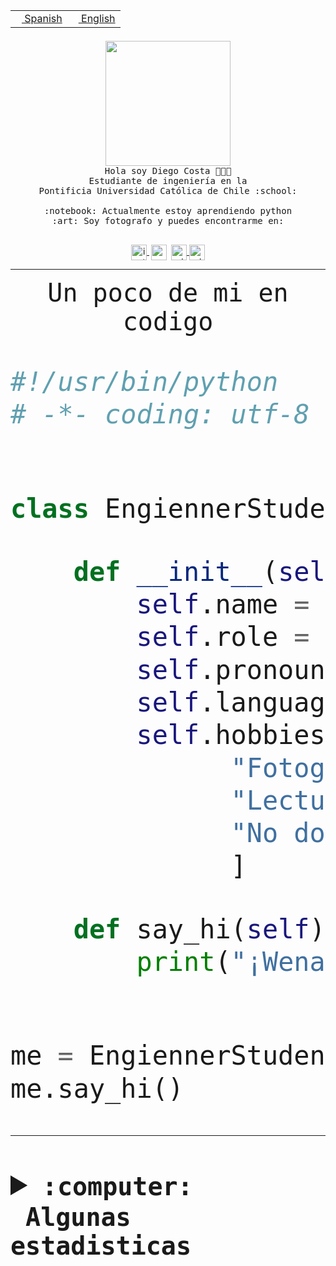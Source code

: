 <table border="0"  align="right">
 <tr><td><a href="README.md"><img src="https://upload.wikimedia.org/wikipedia/commons/thumb/8/89/Bandera_de_Espa%C3%B1a.svg/1200px-Bandera_de_Espa%C3%B1a.svg.png" height="10"> Spanish</a></td>
 <td><a href="README.en.md"><img src="https://upload.wikimedia.org/wikipedia/commons/a/a4/Flag_of_the_United_States.svg" height="10"> English</a></td></tr>
</table><br><br><br>


<p align="center">
  <img src="https://github.com/diegocostares/diegocostares/blob/main/Images/aaa2.gif?raw=true" height="200px" weight="200px">
  <br><samp>
    Hola soy Diego Costa 👨🏻‍💻<br>
    Estudiante de ingeniería en la <br>
    Pontificia Universidad Católica de Chile :school:<br>
  <br>
    :notebook: Actualmente estoy aprendiendo python <br>
    :art: Soy fotografo y puedes encontrarme en: <br>
  <br></samp>
  
</p>

<p align="center">
   <a href="https://instagram.com/diegocosta_no" target="blank">
    <img 
    align="center" src="https://cdn.jsdelivr.net/npm/simple-icons@3.0.1/icons/instagram.svg" alt="instagram" height="25px" width="25px" />
  </a>
  <a style="border: 3px solid; color: white;"href="https://t.me/diegocosta_no" target="blank">
  <img
  align="center" alt="Telegram" width="25px" src="https://icons-for-free.com/iconfiles/png/512/Telegram-1324888767380505522.png" />
</a>
<a href="https://api.whatsapp.com/send?phone=56971897835&text=Hola!" target="blank">
  <img
  align="center" alt="wtsp" width="25px" src="https://img.icons8.com/pastel-glyph/2x/whatsapp--v2.png" />
</a>
<a href="https://www.linkedin.com/in/diego-costa-786249213/" target="blank">
  <img
  align="center" alt="wtsp" width="25px" src="https://img.icons8.com/metro/452/linkedin.png" />
</a>

  </a>
</p>

---


<p align="center"><font size="25"><samp>Un poco de mi en codigo</samp></front></p>


```python
#!/usr/bin/python
# -*- coding: utf-8 -*-


class EngiennerStudent:

    def __init__(self):
        self.name = "Diego Costa"
        self.role = "Estudiante"
        self.pronouns = "he/him"
        self.language_spoken = ["es_CL", "en_US"]
        self.hobbies = [
              "Fotografia",
              "Lectura",
              "No dormir",
              ]

    def say_hi(self):
        print("¡Wena mundo!")


me = EngiennerStudent()
me.say_hi()
```
---
<details>
  <summary><b><samp>:computer: &nbsp;Algunas estadisticas</samp></b></summary>
  <br/></p>

<!--START_SECTION:waka-->
![Code Time](http://img.shields.io/badge/Code%20Time-888%20hrs%207%20mins-blue)

**Soy nocturno 🦉** 

```text
🌞 Mañana                 9 commits           ░░░░░░░░░░░░░░░░░░░░░░░░░   00.36 % 
🌆 Día                    779 commits         ████████░░░░░░░░░░░░░░░░░   30.90 % 
🌃 Tarde                  1096 commits        ███████████░░░░░░░░░░░░░░   43.47 % 
🌙 Noche                  637 commits         ██████░░░░░░░░░░░░░░░░░░░   25.27 % 
```
📅 **Soy más productivo los Martes** 

```text
Lunes                    392 commits         ████░░░░░░░░░░░░░░░░░░░░░   15.55 % 
Martes                   518 commits         █████░░░░░░░░░░░░░░░░░░░░   20.55 % 
Miércoles                327 commits         ███░░░░░░░░░░░░░░░░░░░░░░   12.97 % 
Jueves                   306 commits         ███░░░░░░░░░░░░░░░░░░░░░░   12.14 % 
Viernes                  396 commits         ████░░░░░░░░░░░░░░░░░░░░░   15.71 % 
Sábado                   216 commits         ██░░░░░░░░░░░░░░░░░░░░░░░   08.57 % 
Domingo                  366 commits         ████░░░░░░░░░░░░░░░░░░░░░   14.52 % 
```


📊 **Esta semana me dediqué a** 

```text
🐱‍💻 Proyectos: 
2023-1-S4-Grupo2-Scraper 29 hrs 49 mins      ███████████████████░░░░░░   76.46 % 
2023-1-S4-Grupo2-Backend 1 hr 56 mins        █░░░░░░░░░░░░░░░░░░░░░░░░   04.98 % 
Estocasticos control 9may1 hr 37 mins        █░░░░░░░░░░░░░░░░░░░░░░░░   04.17 % 
2023-1-S4-Grupo2-Web     1 hr 20 mins        █░░░░░░░░░░░░░░░░░░░░░░░░   03.45 % 
CAPSTONE                 43 mins             ░░░░░░░░░░░░░░░░░░░░░░░░░   01.86 % 
```


 Last Updated on 05/05/2023 22:17:42 UTC
<!--END_SECTION:waka-->
  
  

<p align="center"> <img src="https://github-readme-stats.vercel.app/api?username=diegocostares&show_icons=true&theme=ayu-mirage" alt="abhisheknaiidu" /></p>
 
</details>
